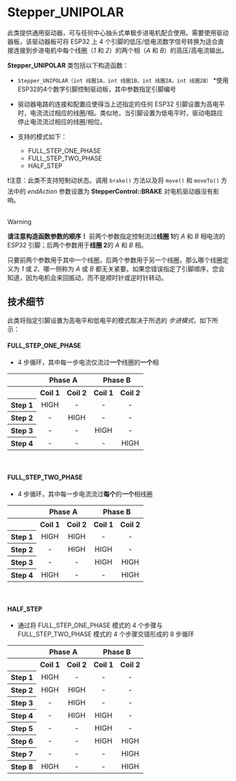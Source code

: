 # Stepper_UNIPOLAR

此类提供通用驱动器，可与任何中心抽头式单极步进电机配合使用。需要使用驱动器板，该驱动器板可将 ESP32 上 4 个引脚的低压/低电流数字信号转换为适合直接连接到步进电机中每个线圈（*1* 和 *2*）的两个相（*A* 和 *B*）的高压/高电流输出。

**Stepper_UNIPOLAR** 类包括以下构造函数：
  * `Stepper_UNIPOLAR（int 线圈1A，int 线圈1B，int 线圈2A，int 线圈2B）`
  *使用ESP32的4个数字引脚控制驱动板，其中参数指定引脚编号
  * 驱动器电路的连接和配置应使得当上述指定的任何 ESP32 引脚设置为高电平时，电流流过相应的线圈/相。类似地，当引脚设置为低电平时，驱动电路应停止电流流过相应的线圈/相位。
  * 支持的模式如下：

    * FULL_STEP_ONE_PHASE
    * FULL_STEP_TWO_PHASE
    * HALF_STEP

❗注意：此类不支持短制动状态。调用 `brake()` 方法以及将 `move()` 和 `moveTo()` 方法中的 *endAction* 参数设置为 **StepperControl::BRAKE** 对电机驱动器没有影响。<br><br>

> [!WARNING]
> **请注意构造函数参数的顺序！** 前两个参数指定控制流过**线圈 1**的 *A* 和 *B* 相电流的 ESP32 引脚；后两个参数用于**线圈 2**的 *A* 和 *B* 相。

只要前两个参数用于其中一个线圈，后两个参数用于另一个线圈，那么哪个线圈定义为 *1* 或 *2*、哪一侧称为 *A* 或 *B* 都无关紧要。如果您错误指定了引脚顺序，您会知道，因为电机会来回振动，而不是顺时针或逆时针转动。

## 技术细节

此类将指定引脚设置为高电平和低电平的模式取决于所选的 *步进模式*，如下所示：

#### FULL_STEP_ONE_PHASE

* 4 步循环，其中每一步电流仅流过**一个**线圈的**一个**相

<table>
<tr><th></th><th colspan="2">Phase A</th><th colspan="2">Phase B</th></tr>
<tr><th></th><th>Coil 1</th><th>Coil 2</th><th>Coil 1</th><th>Coil 2</th></th></tr>
<tr><th>Step 1</th><td align="center">HIGH</td><td align="center">-</td><td align="center">-</td><td align="center">-</td></td></tr>
<tr><th>Step 2</th><td align="center">-</td><td align="center">HIGH</td><td align="center">-</td><td align="center">-</td></td></tr>
<tr><th>Step 3</th><td align="center">-</td><td align="center">-</td><td align="center">HIGH</td><td align="center">-</td></td></tr>
<tr><th>Step 4</th><td align="center">-</td><td align="center">-</td><td align="center">-</td><td align="center">HIGH</td></td></tr>
</table>
<br>

#### FULL_STEP_TWO_PHASE

* 4 步循环，其中每一步电流流过**每个**的**一个**相线圈

<table>
<tr><th></th><th colspan="2">Phase A</th><th colspan="2">Phase B</th></tr>
<tr><th></th><th>Coil 1</th><th>Coil 2</th><th>Coil 1</th><th>Coil 2</th></th></tr>
<tr><th>Step 1</th><td align="center">HIGH</td><td align="center">HIGH</td><td align="center">-</td><td align="center">-</td></td></tr>
<tr><th>Step 2</th><td align="center">-</td><td align="center">HIGH</td><td align="center">HIGH</td><td align="center">-</td></td></tr>
<tr><th>Step 3</th><td align="center">-</td><td align="center">-</td><td align="center">HIGH</td><td align="center">HIGH</td></td></tr>
<tr><th>Step 4</th><td align="center">HIGH</td><td align="center">-</td><td align="center">-</td><td align="center">HIGH</td></td></tr>
</table>
<br>

#### HALF_STEP

* 通过将 FULL_STEP_ONE_PHASE 模式的 4 个步骤与 FULL_STEP_TWO_PHASE 模式的 4 个步骤交错形成的 8 步循环

<table>
<tr><th></th><th colspan="2">Phase A</th><th colspan="2">Phase B</th></tr>
<tr><th></th><th>Coil 1</th><th>Coil 2</th><th>Coil 1</th><th>Coil 2</th></th></tr>
<tr><th>Step 1</th><td align="center">HIGH</td><td align="center">-</td><td align="center">-</td><td align="center">-</td></td></tr>
<tr><th>Step 2</th><td align="center">HIGH</td><td align="center">HIGH</td><td align="center">-</td><td align="center">-</td></td></tr>
<tr><th>Step 3</th><td align="center">-</td><td align="center">HIGH</td><td align="center">-</td><td align="center">-</td></td></tr>
<tr><th>Step 4</th><td align="center">-</td><td align="center">HIGH</td><td align="center">HIGH</td><td align="center">-</td></td></tr>
<tr><th>Step 5</th><td align="center">-</td><td align="center">-</td><td align="center">HIGH</td><td align="center">-</td></td></tr>
<tr><th>Step 6</th><td align="center">-</td><td align="center">-</td><td align="center">HIGH</td><td align="center">HIGH</td></td></tr>
<tr><th>Step 7</th><td align="center">-</td><td align="center">-</td><td align="center">-</td><td align="center">HIGH</td></td></tr>
<tr><th>Step 8</th><td align="center">HIGH</td><td align="center">-</td><td align="center">-</td><td align="center">HIGH</td></td></tr> 
</table>

